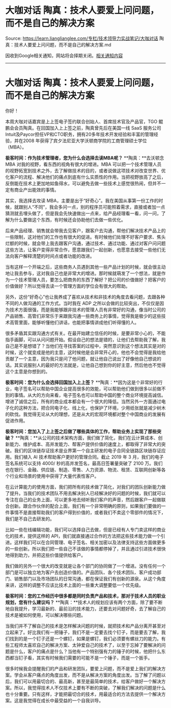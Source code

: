 # 大咖对话 陶真：技术人要爱上问问题，而不是自己的解决方案 

Source: https://learn.lianglianglee.com/专栏/技术领导力实战笔记/大咖对话 陶真：技术人要爱上问问题，而不是自己的解决方案.md

因收到Google相关通知，网站将会择期关闭。[相关通知内容](https://lumendatabase.org/notices/44265620)

---

# 大咖对话 陶真：技术人要爱上问问题，而不是自己的解决方案

你好！

本周大咖对话嘉宾是上上签电子签约联合创始人、首席技术官及产品官，TGO 鲲鹏会会员陶真。在回国加入上上签之前，陶真曾先后在美国一线 SaaS 服务公司Intuit及Paycor担任VP和CTO职务，拥有20多年技术开发经验和丰富的管理经验，并在2008 年获得了宾夕法尼亚大学沃顿商学院的工商管理硕士学位（MBA）。

**极客时间：作为技术管理者，您为什么会选择去读MBA呢？**
**陶真：**去沃顿念 MBA 对我的视野，看东西的视角有很大的增进。MBA 可以把一个技术管理人员的视野拓宽到技术之外，去了解做技术的目的，或者说做这项技术对改变世界、优化客户的流程、解决他们的痛点到底有什么实质性的作用。当把视野放高了之后，反倒能在技术上更加地如鱼得水，可以避免去做一些技术上感觉很热闹，但并不一定有商业产出能效的事情。

其实，我选择去攻读 MBA，主要是出于“好奇心”。我在美国从事第一份工作的时候，就跟别人“不同”，我会多问一点，别的程序员可能照着需求，直接或者加一点猜测就去埋头做了，但是我会先快速做出一点来，给产品经理看一看，问一问，了解为什么要做这个东西，有时候还会协助他们去做一些优化。

后来产品经理、销售就会带我去见客户，跟客户去沟通，帮他们解决技术产品上的一些限制，这对他们的工作也有很大的促进。有时候他们处理不好客户要求、焦头烂额的时候，就会带上我去跟客户沟通，通过技术、通过功能、通过对客户问问题这些方法，让客户变得非常合作，愿意跟我们一起创新，也愿意去接受一些他们无法向客户解释清楚的时间点或者功能的改进。

当有这样一个开端之后，这些商务人员遇到其他一些产品计划的时候，就会很主动地让我去参与，这对我自己也是非常大的增进。那时候就萌发了一个想法，就是作为一个技术管理人员，要怎么把商务的东西了解好？把公司的价值做好？把客户的价值做好？所以觉得去读一个管理方面的学位会有很大的帮助。

另外，这份“好奇心”也让我养成了喜欢从技术和非技术的角度去看问题，去跟各种不同的人做沟通的工作方式。当时我在 ADP 之所以会做的比较突出，不仅仅是因为技术方面很强，而是我能够跟非技术的管理人员有非常好的沟通，像当时公司的产品销售、高管们非常乐于来跟我沟通一些商务上的事情，觉得我是极少的这些技术高管里面，能够听懂他们讲话，也能把事情讲成他们听得懂的人。

很多矛盾其实跟沟通方式有关。在最开始建立信任的时候，是要非常小心的，不能指手画脚，可以从问问题开始。假设自己的想法是错的，让他们去帮助我了解，我自己是不是想错了？当他们在寻找答案的过程中，突然意识到这个想法其实是对的时候，这个就变成是他的主意，这时候他是会非常开心的，他也不会觉得是我给他贡献了一个主意，因为我只是问了他问题，就让他自己说出了好像他自己想说的话。其实说服别人的最好的方法就是，让他自己想到你的好主意，然后他也不觉得这个主意是你想到的。

**极客时间：您为什么会选择回国加入上上签？**
**陶真：**因为这是个非常好的行业，电子签名可以帮助中国企业提高很多的效能，可以帮助他们做到很多以前做不到的事情。从大的方向来看，电子签名也可以帮助中国的整个商业环境提高诚信。增进了诚信之后，所有的商业成本都会有一个很大的降低。当然另外一方面通过电子化的这种方法，把合同电子化、线上化，也保护了环境，少用纸张就是减少树木的砍伐。我觉得无论从大的理想，还是从大的宏观环境都对整个中国商业的发展有促进作用。

**极客时间：您加入了上上签之后做了哪些具体的工作，帮助业务上实现了那些突破？**
**陶真：**从公司的技术架构方面，我们做了简化，我们在云计算成本、创新能力、维护成本、高并发能力、帮客户提供价值的速度上，都取得了非常大的突破。我们的区块链存证技术是业界第一个自主研发的电子合同全链路区块链存证应用。我们植入 AI 技术帮助客户更好的管理合同。截止 2019 年 3 月，我们的电子签名系统可以支持 4000/ 秒的高并发签名，最高日签署量突破了 2100 万。我们也在银行、金融、供应链、制造、零售、人力资源、物流、租赁、互联网创新等各个行业和场景的使用中获得了大量代表性客户。

在云计算能力的使用方面，我们把所有的技术做了简化，对我们的团队创新能力做了提升。当我们的技术团队不用去解决别人已经解决好的问题的时候，我们就可以专注在自己的业务上面，可以更多地去倾听我们客户的声音，然后跟客户一起做联合创新。跟合作伙伴的配合上面，我们有一个非常明确的原则，如果我们要做的一件事情不是直接帮助我们的客户得到价值的，或者我们不卖这个零部件的情况下，我们是不自己去研发的。

比如一些在线编辑功能，我们可以选择自己去做，但是已经有人专门卖这样的商业化的技术，提供这样的 API，我们就直接通过合作的方法把这些技术能力做一个引进。这样我们可以在合同管理、电子签名、相关加密以及法律支持这些方面做更多的一些创新。所以我们把一些自己不该做的事情都停掉了，并且通过引进技术很快地得到助力，并把这些价值提供给客户。

我们做的另外一个很大的改变就是让各个部门的协同做了一个增进。没有任何一个部门是可以独立地为客户去创造价值的。产品团队、各个技术团队、客户成功部门、销售部门以及市场团队的日常沟通，都在保证我们有创新的源泉。从这个角度来讲，这样的调整不应该比技术上面的一些重大调整要低一个优先级。

**极客时间：您的工作经历中很多都是同时负责产品和技术，那对于技术人员的职业规划，您有什么建议吗？**
**陶真：**技术人的规划应该有两个方面，除了要不断地自我提升，学习最新的、最前沿的技术能力，还要去对问题好奇，去了解自己的技术是被如何使用，可以解决哪些问题。

当我们并不了解自己的技术是怎样解决问题的时候，就把技术和产品分离开甚至对立起来了。好比我们有一把锤子，我们不是一定要去找个钉子，而是要去了解，我们找到的是一个钉子还是一个螺钉，如果是螺钉，我们必须要有螺丝刀的能力。有些工程师太喜欢自己的解决方案、太钟爱自己的技术了，以至于忘掉了要解决的问题是什么，客户的痛点是什么？当他有一个特别强有力的锤子的时候，他把什么东西都当钉子看，其实有时候我们需要的可能不是一个锤子，而是一个扳手。

很多时候我会提醒我们的产品和研发团队，要爱上问题，而不是爱上我们的解决方案。学会从客户痛点的角度出发，而不是从解决方案的角度出发。当了解了问题以后，我们可以用最切合的、最高新，甚至是最简单的技术，给客户做好一个解决方案。所以，我觉得技术人不仅技术上要有不断的突破，了解我们解决的问题是什么也十分重要。只有这样，才能把最切合的技术，用最适合的方法去提供一个解决方案。这是我觉得在成长中最受益的一个自我训导。
